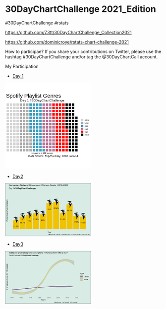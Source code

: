 # 30DayChartChallenge 2021_Edition

#30DayChartChallenge #rstats 

https://github.com/Z3tt/30DayChartChallenge_Collection2021

https://github.com/dominicroye/rstats-chart-challenge-2021

How to participae? If you share your contributions on Twitter, please use the hashtag #30DayChartChallenge and/or tag the @30DayChartCall account.


My Participation

- [Day 1](01_part_to_whole.Rmd) 

<img src="https://github.com/ineszz/30DayChartChallenge/blob/main/day1.png" width=55% height=55%>

- [Day2](02_pictogram.Rmd) 

<img src="https://github.com/ineszz/30DayChartChallenge/blob/main/day2.png" width=55% height=55%>
 
- [Day3](03_historical.Rmd) 

<img src="https://github.com/ineszz/30DayChartChallenge/blob/main/day3.png" width=55% height=55%>
 
